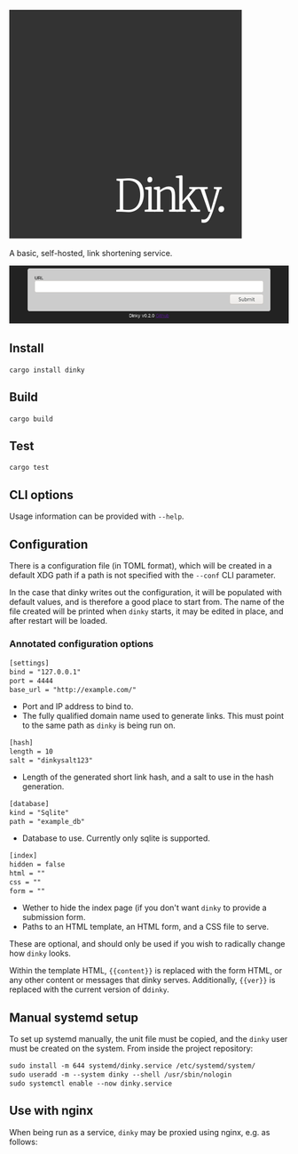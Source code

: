 ![dinky](./logo.svg "dinky")

A basic, self-hosted, link shortening service.

![dinky](./dinky.png "dinky preview")

## Install

    cargo install dinky

## Build

    cargo build

## Test

    cargo test

## CLI options

Usage information can be provided with `--help`.

## Configuration

There is a configuration file (in TOML format), which will be created in a
default XDG path if a path is not specified with the `--conf` CLI parameter.

In the case that dinky writes out the configuration, it will be populated with
default values, and is therefore a good place to start from. The name of the
file created will be printed when `dinky` starts, it may be edited in place,
and after restart will be loaded.

### Annotated configuration options

~~~
[settings]
bind = "127.0.0.1"
port = 4444
base_url = "http://example.com/"
~~~

- Port and IP address to bind to.
- The fully qualified domain name used to generate links. This must point to
  the same path as `dinky` is being run on.
    
~~~
[hash]
length = 10
salt = "dinkysalt123"
~~~

- Length of the generated short link hash, and a salt to use in the hash
  generation.
 
~~~
[database]
kind = "Sqlite"
path = "example_db"
~~~

- Database to use. Currently only sqlite is supported.
  
~~~
[index]
hidden = false
html = ""
css = ""
form = ""
~~~

- Wether to hide the index page (if you don't want `dinky` to provide a
  submission form.
- Paths to an HTML template, an HTML form, and a CSS file to serve.

These are optional, and should only be used if you wish to radically change how
`dinky` looks.

Within the template HTML, `{{content}}` is replaced with the form HTML, or any
other content or messages that dinky serves. Additionally, `{{ver}}` is
replaced with the current version of d`dinky`.

## Manual systemd setup

To set up systemd manually, the unit file must be copied, and the `dinky`
user must be created on the system. From inside the project repository:

    sudo install -m 644 systemd/dinky.service /etc/systemd/system/
    sudo useradd -m --system dinky --shell /usr/sbin/nologin
    sudo systemctl enable --now dinky.service

## Use with nginx

When being run as a service, `dinky` may be proxied using nginx, e.g. as
follows:

